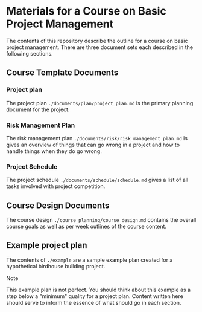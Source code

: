 # Materials for a Course on Basic Project Management

The contents of this repository describe the outline for a course on basic
project management. There are three document sets each described in the
following sections.

## Course Template Documents

### Project plan

The project plan `./documents/plan/project_plan.md` is the primary planning
document for the project.

### Risk Management Plan

The risk management plan `./documents/risk/risk_management_plan.md` is gives an
overview of things that can go wrong in a project and how to handle things when
they do go wrong.

### Project Schedule

The project schedule `./documents/schedule/schedule.md` gives a list of all
tasks involved with project competition.

## Course Design Documents

The course design `./course_planning/course_design.md` contains the overall
course goals as well as per week outlines of the course content.

## Example project plan

The contents of `./example` are a sample example plan created for a
hypothetical birdhouse building project.

> [!NOTE]
> This example plan is not perfect. You should think about this example as a
> step below a "minimum" quality for a project plan. Content written here
> should serve to inform the essence of what should go in each section.
